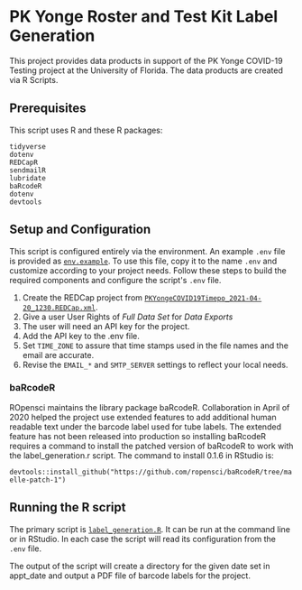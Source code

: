 # PK Yonge Roster and Test Kit Label Generation

This project provides data products in support of the PK Yonge COVID-19 Testing project at the University of Florida. The data products are created via R Scripts.

## Prerequisites

This script uses R and these R packages:

    tidyverse
    dotenv
    REDCapR
    sendmailR
    lubridate
    baRcodeR
    dotenv
    devtools

## Setup and Configuration

This script is configured entirely via the environment. An example `.env` file is provided as [`env.example`](env.example). To use this file, copy it to the name `.env` and customize according to your project needs. Follow these steps to build the required components and configure the script's `.env` file.

1. Create the REDCap project from [`PKYongeCOVID19Timepo_2021-04-20_1230.REDCap.xml`](https://github.com/ctsit/pky_test_tube_label_generation/blob/main/PKYongeCOVID19Timepo_2021-04-20_1230.REDCap.xml). 
1. Give a user User Rights of _Full Data Set_ for _Data Exports_
1. The user will need an API key for the project.
1. Add the API key to the .env file.
1. Set `TIME_ZONE` to assure that time stamps used in the file names and the email are accurate.
1. Revise the `EMAIL_*` and `SMTP_SERVER` settings to reflect your local needs.

### baRcodeR

ROpensci maintains the library package baRcodeR. Collaboration in April of 2020 helped the project use extended features to add additional human readable text under the barcode label used for tube labels. The extended feature has not been released into production so installing baRcodeR requires a command to install the patched version of baRcodeR to work with the label_generation.r script. The command to install 0.1.6 in RStudio is:

`devtools::install_github("https://github.com/ropensci/baRcodeR/tree/maelle-patch-1")`

## Running the R script

The primary script is [`label_generation.R`](label_generation.R). It can be run at the command line or in RStudio. In each case the script will read its configuration from the `.env` file.

The output of the script will create a directory for the given date set in appt_date and output a PDF file of barcode labels for the project. 



